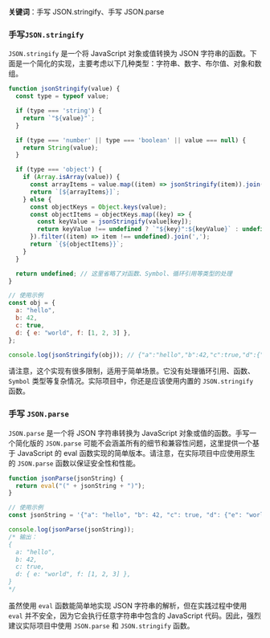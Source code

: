 **关键词**：手写 JSON.stringify、手写 JSON.parse

### 手写`JSON.stringify`

`JSON.stringify` 是一个将 JavaScript 对象或值转换为 JSON 字符串的函数。下面是一个简化的实现，主要考虑以下几种类型：字符串、数字、布尔值、对象和数组。

```javascript
function jsonStringify(value) {
  const type = typeof value;

  if (type === 'string') {
    return `"${value}"`;
  }

  if (type === 'number' || type === 'boolean' || value === null) {
    return String(value);
  }

  if (type === 'object') {
    if (Array.isArray(value)) {
      const arrayItems = value.map((item) => jsonStringify(item)).join(',');
      return `[${arrayItems}]`;
    } else {
      const objectKeys = Object.keys(value);
      const objectItems = objectKeys.map((key) => {
        const keyValue = jsonStringify(value[key]);
        return keyValue !== undefined ? `"${key}":${keyValue}` : undefined;
      }).filter((item) => item !== undefined).join(',');
      return `{${objectItems}}`;
    }
  }

  return undefined; // 这里省略了对函数、Symbol、循环引用等类型的处理
}

// 使用示例
const obj = {
  a: "hello",
  b: 42,
  c: true,
  d: { e: "world", f: [1, 2, 3] },
};

console.log(jsonStringify(obj)); // {"a":"hello","b":42,"c":true,"d":{"e":"world","f":[1,2,3]}}
```

请注意，这个实现有很多限制，适用于简单场景。它没有处理循环引用、函数、`Symbol` 类型等复杂情况。实际项目中，你还是应该使用内置的 `JSON.stringify` 函数。

### 手写 `JSON.parse`

`JSON.parse` 是一个将 JSON 字符串转换为 JavaScript 对象或值的函数。手写一个简化版的 `JSON.parse` 可能不会涵盖所有的细节和兼容性问题，这里提供一个基于 JavaScript 的 eval 函数实现的简单版本。请注意，在实际项目中应使用原生的 `JSON.parse` 函数以保证安全性和性能。

```javascript
function jsonParse(jsonString) {
  return eval("(" + jsonString + ")");
}

// 使用示例
const jsonString = '{"a": "hello", "b": 42, "c": true, "d": {"e": "world", "f": [1, 2, 3]}}';

console.log(jsonParse(jsonString));
/* 输出：
{
  a: "hello",
  b: 42,
  c: true,
  d: { e: "world", f: [1, 2, 3] },
}
*/
```

虽然使用 `eval` 函数能简单地实现 JSON 字符串的解析，但在实践过程中使用 `eval` 并不安全，因为它会执行任意字符串中包含的 JavaScript 代码。因此，强烈建议实际项目中使用 `JSON.parse` 和 `JSON.stringify` 函数。

